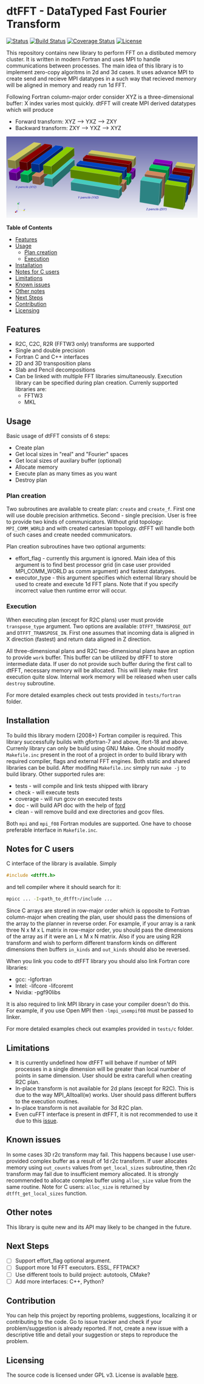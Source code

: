 # dtFFT -  DataTyped Fast Fourier Transform

[![Status](https://img.shields.io/badge/status-stable-brightgreen.svg)]()
[![Build Status](https://travis-ci.org/ShatrovOA/dtFFT.svg?branch=master)](https://travis-ci.com/ShatrovOA/dtFFT)
[![Coverage Status](https://codecov.io/gh/ShatrovOA/dtFFT/branch/master/graph/badge.svg?token=QT9Y19KF8X)](https://codecov.io/gh/ShatrovOA/dtFFT)
[![License](https://img.shields.io/github/license/ShatrovOA/dtFFT?color=brightgreen&logo=License)]()

This repository contains new library to perform FFT on a distibuted memory cluster. It is written in modern Fortran and uses MPI to handle communications between processes.
The main idea of this library is to implement zero-copy algoritms in 2d and 3d cases. It uses advance MPI to create send and recieve MPI datatypes in a such way that recieved memory will be aligned in memory and ready run 1d FFT.

Following Fortran column-major order consider XYZ is a three-dimensional buffer: X index varies most quickly. dtFFT will create MPI derived datatypes which will produce
- Forward transform: XYZ --> YXZ --> ZXY
- Backward transform: ZXY --> YXZ --> XYZ

![Pencils](doc/pencils.png)

**Table of Contents**
- [Features](#features)
- [Usage](#usage)
  - [Plan creation](#plan-creation)
  - [Execution](#execution)
- [Installation](#installation)
- [Notes for C users](#notes-for-c-users)
- [Limitations](#limitations)
- [Known issues](#known-issues)
- [Other notes](#other-notes)
- [Next Steps](#next-steps)
- [Contribution](#contribution)
- [Licensing](#licensing)
## Features
- R2C, C2C, R2R (FFTW3 only) transforms are supported
- Single and double precision
- Fortran C and C++ interfaces
- 2D and 3D transposition plans
- Slab and Pencil decompositions
- Can be linked with multiple FFT libraries simultaneously. Execution library can be specified during plan creation. Currenly supported libraries are:
  -  FFTW3
  -  MKL


## Usage
Basic usage of dtFFT consists of 6 steps:
- Create plan
- Get local sizes in "real" and "Fourier" spaces
- Get local sizes of auxilary buffer (optional)
- Allocate memory
- Execute plan as many times as you want
- Destroy plan

### Plan creation
Two subroutines are available to create plan: ```create``` and ```create_f```. First one will use double precision arithmetics. Second - single precision. User is free to provide two kinds of communicators. Without grid topology: ```MPI_COMM_WORLD``` and with created cartesian topology. dtFFT will handle both of such cases and create needed communicators.

Plan creation subroutines have two optional arguments:
- effort_flag - currently this argument is ignored. Main idea of this argument is to find best processor grid (in case user provided MPI_COMM_WORLD as comm argument) and fastest datatypes.
- executor_type - this argument specifies which external library should be used to create and execute 1d FFT plans. Note that if you specify incorrect value then runtime error will occur.

### Execution
When executing plan (except for R2C plans) user must provide ```transpose_type``` argument. Two options are available: ```DTFFT_TRANSPOSE_OUT``` and ```DTFFT_TRANSPOSE_IN```. First one assumes that incoming data is aligned in X direction (fastest) and return data aligned in Z direction.

All three-dimensional plans and R2C two-dimensional plans have an option to provide ```work``` buffer. This buffer can be utilized by dtFFT to store intermediate data. If user do not provide such buffer during the first call to dtFFT, necessary memory will be allocated. This will likely make first execution quite slow. Internal work memory will be released when user calls ```destroy``` subroutine.

For more detaled examples check out tests provided in ```tests/fortran``` folder.
## Installation
To build this library modern (2008+) Fortran compiler is required. This library successfully builds with gfortran-7 and above, ifort-18 and above. Currenly library can only be build using GNU Make. One should modify ```Makefile.inc``` present in the root of a project in order to build library with required compiler, flags and external FFT engines. Both static and shared libraries can be build. After modifing ```Makefile.inc``` simply run ```make -j``` to build library. Other supported rules are:
- tests - will compile and link tests shipped with library
- check - will execute tests
- coverage - will run gcov on executed tests
- doc - will build API doc with the help of [ford](https://github.com/Fortran-FOSS-Programmers/ford)
- clean - will remove build and exe directories and gcov files.

Both ```mpi``` and ```mpi_f08``` Fortran modules are supported. One have to choose preferable interface in ```Makefile.inc```.
## Notes for C users
C interface of the library is available. Simply
```c
#include <dtfft.h>
```
and tell compiler where it should search for it:
```bash
mpicc ... -I<path_to_dtfft>/include ...
```
Since C arrays are stored in row-major order which is opposite to Fortran column-major when creating the plan, user should pass the dimensions of the array to the planner in reverse order. For example, if your array is a rank three N x M x L matrix in row-major order, you should pass the dimensions of the array as if it were an L x M x N matrix. Also if you are using R2R transform and wish to perform different transform kinds on different dimensions then buffers ```in_kinds``` and ```out_kinds``` should also be reversed.

When you link you code to dtFFT library you should also link Fortran core libraries:
- gcc: -lgfortran
- Intel: -lifcore -lifcoremt
- Nvidia: -pgf90libs

It is also required to link MPI library in case your compiler doesn't do this. For example, if you use Open MPI then ```-lmpi_usempif08``` must be passed to linker.

For more detaled examples check out examples provided in ```tests/c``` folder.

## Limitations
- It is currently undefined how dtFFT will behave if number of MPI processes in a single dimension will be greater than local number of points in same dimension. User should be extra carefull when creating R2C plan.
- In-place transform is not available for 2d plans (except for R2C). This is due to the way MPI_Alltoall(w) works. User should pass different buffers to the execution routines.
- In-place transform is not available for 3d R2C plan.
- Even cuFFT interface is present in dtFFT, it is not recommended to use it due to this [issue](https://github.com/open-mpi/ompi/issues/8720).

## Known issues
In some cases 3D r2c transform may fail. This happens because I use user-provided complex buffer as a result of 1d r2c transform. If user allocates memory using ```out_counts``` values from ```get_local_sizes``` subroutine, then r2c transform may fail due to insufficient memory allocated. It is strongly recommended to allocate complex buffer using ```alloc_size``` value from the same routine. Note for C users: ```alloc_size``` is returned by ```dtfft_get_local_sizes``` function.

## Other notes
This library is quite new and its API may likely to be changed in the future.
## Next Steps

- [ ] Support effort_flag optional argument.
- [ ] Support more 1d FFT executors. ESSL, FFTPACK?
- [ ] Use different tools to build project: autotools, CMake?
- [ ] Add more interfaces: C++, Python?
## Contribution

You can help this project by reporting problems, suggestions, localizing it or contributing to the code. Go to issue tracker and check if your problem/suggestion is already reported. If not, create a new issue with a descriptive title and detail your suggestion or steps to reproduce the problem.

## Licensing

The source code is licensed under GPL v3. License is available [here](/LICENSE).